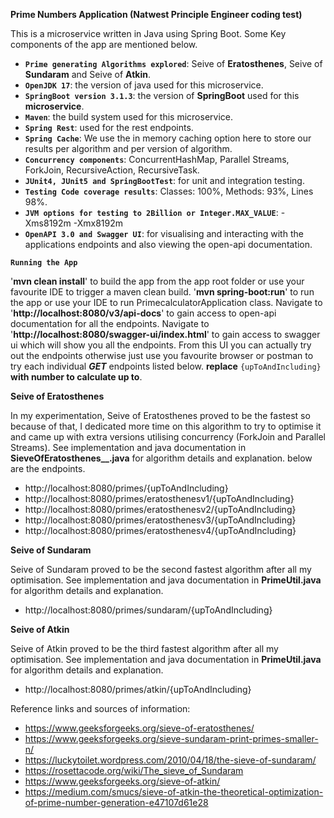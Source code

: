 **Prime Numbers Application (Natwest Principle Engineer coding test)**

This is a microservice written in Java using Spring Boot. Some Key components of the app are mentioned below.

* **`Prime generating Algorithms explored`**: Seive of **Eratosthenes**, Seive of **Sundaram** and Seive of **Atkin**.
* **`OpenJDK 17`**: the version of java used for this microservice.
* **`SpringBoot version 3.1.3`**: the version of **SpringBoot** used for this **microservice**.
* **`Maven`**: the build system used for this microservice.
* **`Spring Rest`**: used for the rest endpoints.
* **`Spring Cache`**: We use the in memory caching option here to store our results per algorithm and per version of algorithm.
* **`Concurrency components`**: ConcurrentHashMap, Parallel Streams, ForkJoin, RecursiveAction, RecursiveTask.
* **`JUnit4, JUnit5 and SpringBootTest`**: for unit and integration testing.
* **`Testing Code coverage results`**: Classes: 100%, Methods: 93%, Lines 98%.
* **`JVM options for testing to 2Billion or Integer.MAX_VALUE`**: -Xms8192m -Xmx8192m
* **`OpenAPI 3.0 and Swagger UI`**: for visualising and interacting with the applications endpoints and also viewing the open-api documentation.

**`Running the App`**

'**mvn clean install**' to build the app from the app root folder or use your favourite IDE to trigger a maven clean build.
'**mvn spring-boot:run**' to run the app or use your IDE to run PrimecalculatorApplication class.
Navigate to '**http://localhost:8080/v3/api-docs**' to gain access to open-api documentation for all the endpoints.
Navigate to '**http://localhost:8080/swagger-ui/index.html**' to gain access to swagger ui which will show you all the endpoints. From this UI you can actually try out the endpoints otherwise just use you favourite browser or postman to try each individual **_GET_** endpoints listed below. **replace** `{upToAndIncluding}` **with number to calculate up to**.

**Seive of Eratosthenes**

In my experimentation, Seive of Eratosthenes proved to be the fastest so because of that, I dedicated more time on this algorithm to try to optimise it and came up with extra versions utilising concurrency (ForkJoin and Parallel Streams). See implementation and java documentation in **SieveOfEratosthenes__.java** for algorithm details and explanation. below are the endpoints.
* http://localhost:8080/primes/{upToAndIncluding}
* http://localhost:8080/primes/eratosthenesv1/{upToAndIncluding}
* http://localhost:8080/primes/eratosthenesv2/{upToAndIncluding}
* http://localhost:8080/primes/eratosthenesv3/{upToAndIncluding}
* http://localhost:8080/primes/eratosthenesv4/{upToAndIncluding} 

**Seive of Sundaram**

Seive of Sundaram proved to be the second fastest algorithm after all my optimisation. See implementation and java documentation in **PrimeUtil.java** for algorithm details and explanation.
* http://localhost:8080/primes/sundaram/{upToAndIncluding}

**Seive of Atkin**

Seive of Atkin proved to be the third fastest algorithm after all my optimisation. See implementation and java documentation in **PrimeUtil.java** for algorithm details and explanation.
* http://localhost:8080/primes/atkin/{upToAndIncluding}

Reference links and sources of information:

* https://www.geeksforgeeks.org/sieve-of-eratosthenes/
* https://www.geeksforgeeks.org/sieve-sundaram-print-primes-smaller-n/
* https://luckytoilet.wordpress.com/2010/04/18/the-sieve-of-sundaram/
* https://rosettacode.org/wiki/The_sieve_of_Sundaram
* https://www.geeksforgeeks.org/sieve-of-atkin/
* https://medium.com/smucs/sieve-of-atkin-the-theoretical-optimization-of-prime-number-generation-e47107d61e28